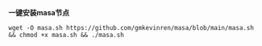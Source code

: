 **一键安装masa节点**
```
wget -O masa.sh https://github.com/gmkevinren/masa/blob/main/masa.sh && chmod +x masa.sh && ./masa.sh
```
